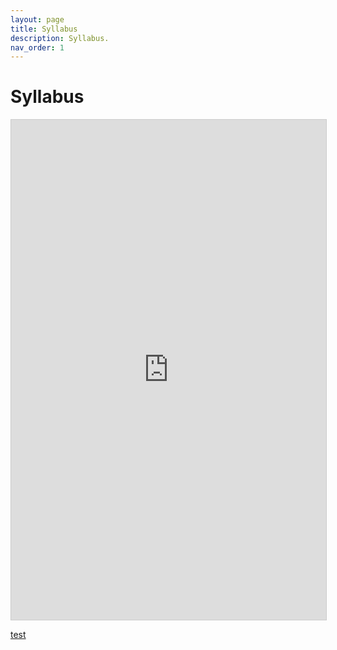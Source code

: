 ```yaml
---
layout: page
title: Syllabus
description: Syllabus.
nav_order: 1
---
```


# Syllabus 


<iframe src="https://github.com/briellekthompson/NATR_8001_DecisionAnalysis_Fall25_Mizzou/blob/main/details/DecisionAnalysis_Syllabus.pdf" width="100%" height="800px" style="border: 1px solid #ccc;" title="Syllabus PDF"></iframe>

[test](details/DecisionAnalysis_Syllabus.pdf)